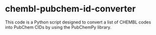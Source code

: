 # chembl-pubchem-id-converter
This code is a Python script designed to convert a list of CHEMBL codes into PubChem CIDs by using the PubChemPy library.
